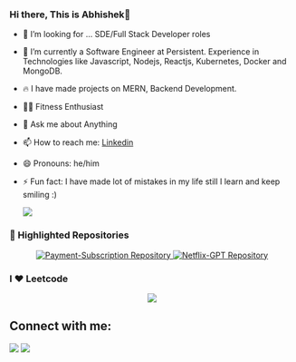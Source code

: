 ### Hi there, This is Abhishek👋

- 🔭 I’m looking for ... SDE/Full Stack Developer roles
- 🌱 I’m currently a Software Engineer at Persistent. Experience in Technologies like Javascript, Nodejs, Reactjs, Kubernetes, Docker and MongoDB.
- 🔥  I have made projects on MERN, Backend Development.
- 💪🏻 Fitness Enthusiast
- 💬 Ask me about Anything
- 📫 How to reach me: [Linkedin](https://www.linkedin.com/in/abhishek788/)
- 😄 Pronouns: he/him
- ⚡ Fun fact: I have made lot of mistakes in my life still I learn and keep smiling :)

  ![](https://komarev.com/ghpvc/?username=abhishekk-788)

### 🌟 Highlighted Repositories

<p align="center">
  <a href="https://github.com/abhishekk-788/payment-subscription">
    <img src="https://github-readme-stats.vercel.app/api/pin/?username=abhishekk-788&repo=payment-subscription&theme=vision-friendly-dark" alt="Payment-Subscription Repository"/>
  </a>
  <a href="https://github.com/abhishekk-788/netflix-gpt">
    <img src="https://github-readme-stats.vercel.app/api/pin/?username=abhishekk-788&repo=netflix-gpt&theme=vision-friendly-dark" alt="Netflix-GPT Repository"/>
  </a>
</p>





### I :heart: Leetcode
<p align="center">
<img src="https://leetcode.card.workers.dev/abhishek788?theme=dark&font=source_code_pro&extension=activity" />          
</p>

## Connect with me:

<p align = "center">
  
[<img src="https://img.shields.io/badge/linkedin-%2312100E.svg?&style=for-the-badge&logo=linkedin&logoColor=white&color=black" />](https://www.linkedin.com/in/abhishek788/)
[<img src="https://img.shields.io/badge/instagram-%2312100E.svg?&style=for-the-badge&logo=instagram&logoColor=white&color=black" />](https://www.instagram.com/im_maverick.ak)


<br>

<br>

<br>
